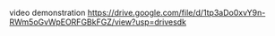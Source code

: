 video demonstration
https://drive.google.com/file/d/1tp3aDo0xvY9n-RWm5oGvWpEORFGBkFGZ/view?usp=drivesdk
